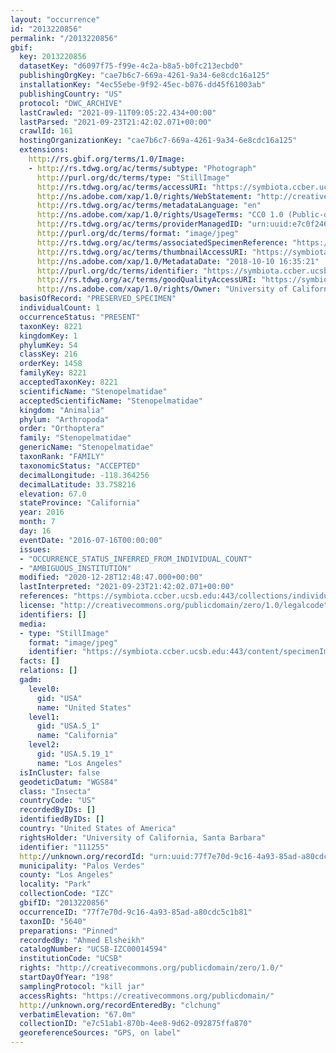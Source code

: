 ```yaml
---
layout: "occurrence"
id: "2013220856"
permalink: "/2013220856"
gbif:
  key: 2013220856
  datasetKey: "d6097f75-f99e-4c2a-b8a5-b0fc213ecbd0"
  publishingOrgKey: "cae7b6c7-669a-4261-9a34-6e8cdc16a125"
  installationKey: "4ec55ebe-9f92-45ec-b076-dd45f61003ab"
  publishingCountry: "US"
  protocol: "DWC_ARCHIVE"
  lastCrawled: "2021-09-11T09:05:22.434+00:00"
  lastParsed: "2021-09-23T21:42:02.071+00:00"
  crawlId: 161
  hostingOrganizationKey: "cae7b6c7-669a-4261-9a34-6e8cdc16a125"
  extensions:
    http://rs.gbif.org/terms/1.0/Image:
    - http://rs.tdwg.org/ac/terms/subtype: "Photograph"
      http://purl.org/dc/terms/type: "StillImage"
      http://rs.tdwg.org/ac/terms/accessURI: "https://symbiota.ccber.ucsb.edu:443/content/specimenImages/UCSB_IZC/UCSB-IZC00014/UCSB-IZC00014594_lg.jpg"
      http://ns.adobe.com/xap/1.0/rights/WebStatement: "http://creativecommons.org/publicdomain/zero/1.0/"
      http://rs.tdwg.org/ac/terms/metadataLanguage: "en"
      http://ns.adobe.com/xap/1.0/rights/UsageTerms: "CC0 1.0 (Public-domain)"
      http://rs.tdwg.org/ac/terms/providerManagedID: "urn:uuid:e7c0f246-ffbe-48d5-9650-636078c745aa"
      http://purl.org/dc/terms/format: "image/jpeg"
      http://rs.tdwg.org/ac/terms/associatedSpecimenReference: "https://symbiota.ccber.ucsb.edu:443/collections/individual/index.php?occid=111255"
      http://rs.tdwg.org/ac/terms/thumbnailAccessURI: "https://symbiota.ccber.ucsb.edu:443/content/specimenImages/UCSB_IZC/UCSB-IZC00014/UCSB-IZC00014594_tn.jpg"
      http://ns.adobe.com/xap/1.0/MetadataDate: "2018-10-10 16:35:21"
      http://purl.org/dc/terms/identifier: "https://symbiota.ccber.ucsb.edu:443/content/specimenImages/UCSB_IZC/UCSB-IZC00014/UCSB-IZC00014594_lg.jpg"
      http://rs.tdwg.org/ac/terms/goodQualityAccessURI: "https://symbiota.ccber.ucsb.edu:443/content/specimenImages/UCSB_IZC/UCSB-IZC00014/UCSB-IZC00014594.jpg"
      http://ns.adobe.com/xap/1.0/rights/Owner: "University of California, Santa Barbara"
  basisOfRecord: "PRESERVED_SPECIMEN"
  individualCount: 1
  occurrenceStatus: "PRESENT"
  taxonKey: 8221
  kingdomKey: 1
  phylumKey: 54
  classKey: 216
  orderKey: 1458
  familyKey: 8221
  acceptedTaxonKey: 8221
  scientificName: "Stenopelmatidae"
  acceptedScientificName: "Stenopelmatidae"
  kingdom: "Animalia"
  phylum: "Arthropoda"
  order: "Orthoptera"
  family: "Stenopelmatidae"
  genericName: "Stenopelmatidae"
  taxonRank: "FAMILY"
  taxonomicStatus: "ACCEPTED"
  decimalLongitude: -118.364256
  decimalLatitude: 33.758216
  elevation: 67.0
  stateProvince: "California"
  year: 2016
  month: 7
  day: 16
  eventDate: "2016-07-16T00:00:00"
  issues:
  - "OCCURRENCE_STATUS_INFERRED_FROM_INDIVIDUAL_COUNT"
  - "AMBIGUOUS_INSTITUTION"
  modified: "2020-12-28T12:48:47.000+00:00"
  lastInterpreted: "2021-09-23T21:42:02.071+00:00"
  references: "https://symbiota.ccber.ucsb.edu:443/collections/individual/index.php?occid=111255"
  license: "http://creativecommons.org/publicdomain/zero/1.0/legalcode"
  identifiers: []
  media:
  - type: "StillImage"
    format: "image/jpeg"
    identifier: "https://symbiota.ccber.ucsb.edu:443/content/specimenImages/UCSB_IZC/UCSB-IZC00014/UCSB-IZC00014594_lg.jpg"
  facts: []
  relations: []
  gadm:
    level0:
      gid: "USA"
      name: "United States"
    level1:
      gid: "USA.5_1"
      name: "California"
    level2:
      gid: "USA.5.19_1"
      name: "Los Angeles"
  isInCluster: false
  geodeticDatum: "WGS84"
  class: "Insecta"
  countryCode: "US"
  recordedByIDs: []
  identifiedByIDs: []
  country: "United States of America"
  rightsHolder: "University of California, Santa Barbara"
  identifier: "111255"
  http://unknown.org/recordId: "urn:uuid:77f7e70d-9c16-4a93-85ad-a80cdc5c1b81"
  municipality: "Palos Verdes"
  county: "Los Angeles"
  locality: "Park"
  collectionCode: "IZC"
  gbifID: "2013220856"
  occurrenceID: "77f7e70d-9c16-4a93-85ad-a80cdc5c1b81"
  taxonID: "5640"
  preparations: "Pinned"
  recordedBy: "Ahmed Elsheikh"
  catalogNumber: "UCSB-IZC00014594"
  institutionCode: "UCSB"
  rights: "http://creativecommons.org/publicdomain/zero/1.0/"
  startDayOfYear: "198"
  samplingProtocol: "kill jar"
  accessRights: "https://creativecommons.org/publicdomain/"
  http://unknown.org/recordEnteredBy: "clchung"
  verbatimElevation: "67.0m"
  collectionID: "e7c51ab1-870b-4ee8-9d62-092875ffa870"
  georeferenceSources: "GPS, on label"
---
```


